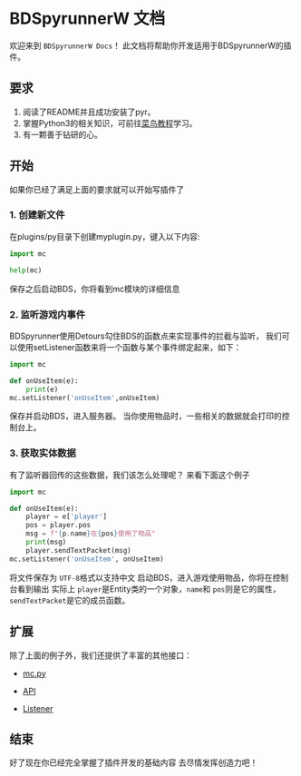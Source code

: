 # BDSpyrunnerW 文档

欢迎来到 `BDSpyrunnerW Docs`！
此文档将帮助你开发适用于BDSpyrunnerW的插件。

## 要求

1. 阅读了README并且成功安装了pyr。
2. 掌握Python3的相关知识，可前往[菜鸟教程](https://www.runoob.com/python3/python3-tutorial.html)学习。
3. 有一颗善于钻研的心。

## 开始

如果你已经了满足上面的要求就可以开始写插件了

### 1. 创建新文件

在plugins/py目录下创建myplugin.py，键入以下内容:

```py
import mc

help(mc)
```

保存之后启动BDS，你将看到mc模块的详细信息

### 2. 监听游戏内事件

BDSpyrunner使用Detours勾住BDS的函数点来实现事件的拦截与监听，
我们可以使用setListener函数来将一个函数与某个事件绑定起来，如下：

```py
import mc

def onUseItem(e):
	print(e)
mc.setListener('onUseItem',onUseItem)
```

保存并启动BDS，进入服务器。
当你使用物品时，一些相关的数据就会打印的控制台上。

### 3. 获取实体数据

有了监听器回传的这些数据，我们该怎么处理呢？
来看下面这个例子

```py
import mc

def onUseItem(e):
	player = e['player']
	pos = player.pos
	msg = f"{p.name}在{pos}使用了物品"
	print(msg)
	player.sendTextPacket(msg)
mc.setListener('onUseItem', onUseItem)
```

将文件保存为 `UTF-8`格式以支持中文
启动BDS，进入游戏使用物品，你将在控制台看到输出
实际上 `player`是Entity类的一个对象，`name`和 `pos`则是它的属性，
`sendTextPacket`是它的成员函数。

## 扩展

除了上面的例子外，我们还提供了丰富的其他接口：

* [mc.py](mc.py.md "文件模块")

* [API](API.md "接口")
* [Listener](Listener.md "监听器")

## 结束

好了现在你已经完全掌握了插件开发的基础内容
去尽情发挥创造力吧！
